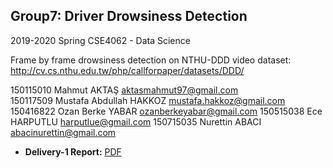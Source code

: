 ## Group7: Driver Drowsiness Detection 
2019-2020 Spring CSE4062 - Data Science

Frame by frame drowsiness detection on NTHU-DDD video dataset:  
http://cv.cs.nthu.edu.tw/php/callforpaper/datasets/DDD/

150115010 Mahmut AKTAŞ aktasmahmut97@gmail.com   
150117509 Mustafa Abdullah HAKKOZ mustafa.hakkoz@gmail.com 
150416822 Ozan Berke YABAR ozanberkeyabar@gmail.com
150515038 Ece HARPUTLU harputlue@gmail.com
150715035 Nurettin ABACI abacinurettin@gmail.com





- **Delivery-1 Report:** [PDF](https://github.com/mustafahakkoz/CSE4062S20_Grp7/blob/master/CSE4062S20_Group7_Project_Delivery1_150115010_150117509_150416822_150515038_150715035.pdf)

